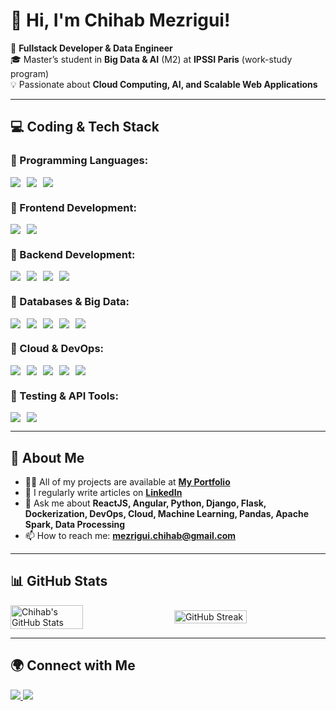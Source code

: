 # 👋 Hi, I'm Chihab Mezrigui!  


🚀 **Fullstack Developer & Data Engineer**  
🎓 Master’s student in **Big Data & AI** (M2) at **IPSSI Paris** (work-study program)  
💡 Passionate about **Cloud Computing, AI, and Scalable Web Applications**  

---

## 💻 Coding & Tech Stack  

### 🔹 Programming Languages:  
<div style="display: flex; align-items: center; gap: 10px;">
  <img src="https://img.shields.io/badge/JavaScript-F7DF1E?style=flat&logo=javascript&logoColor=black" />
  <img src="https://img.shields.io/badge/TypeScript-007ACC?style=flat&logo=typescript&logoColor=white" />
  <img src="https://img.shields.io/badge/Python-3776AB?style=flat&logo=python&logoColor=white" />
</div>  

### 🔹 Frontend Development:  
<div style="display: flex; align-items: center; gap: 10px;">
  <img src="https://img.shields.io/badge/ReactJS-61DAFB?style=flat&logo=react&logoColor=black" />
  <img src="https://img.shields.io/badge/Angular-DD0031?style=flat&logo=angular&logoColor=white" />
</div>  

### 🔹 Backend Development:  
<div style="display: flex; align-items: center; gap: 10px;">
  <img src="https://img.shields.io/badge/Node.js-339933?style=flat&logo=nodedotjs&logoColor=white" />
  <img src="https://img.shields.io/badge/Express.js-000000?style=flat&logo=express&logoColor=white" />
  <img src="https://img.shields.io/badge/Django-092E20?style=flat&logo=django&logoColor=white" />
  <img src="https://img.shields.io/badge/Flask-000000?style=flat&logo=flask&logoColor=white" />
</div>  

### 🔹 Databases & Big Data:  
<div style="display: flex; align-items: center; gap: 10px;">
  <img src="https://img.shields.io/badge/PostgreSQL-316192?style=flat&logo=postgresql&logoColor=white" />
  <img src="https://img.shields.io/badge/MongoDB-47A248?style=flat&logo=mongodb&logoColor=white" />
  <img src="https://img.shields.io/badge/MySQL-4479A1?style=flat&logo=mysql&logoColor=white" />
  <img src="https://img.shields.io/badge/Apache%20Spark-FDEE21?style=flat&logo=apachespark&logoColor=black" />
  <img src="https://img.shields.io/badge/Kafka-231F20?style=flat&logo=apachekafka&logoColor=white" />
</div>  

### 🔹 Cloud & DevOps:  
<div style="display: flex; align-items: center; gap: 10px;">
  <img src="https://img.shields.io/badge/Microsoft%20Azure-0078D4?style=flat&logo=microsoftazure&logoColor=white" />
  <img src="https://img.shields.io/badge/Docker-2496ED?style=flat&logo=docker&logoColor=white" />
  <img src="https://img.shields.io/badge/Kubernetes-326CE5?style=flat&logo=kubernetes&logoColor=white" />
  <img src="https://img.shields.io/badge/GitLab-FC6D26?style=flat&logo=gitlab&logoColor=white" />
  <img src="https://img.shields.io/badge/CI%2FCD-5C2D91?style=flat&logo=githubactions&logoColor=white" />
</div>  

### 🔹 Testing & API Tools:  
<div style="display: flex; align-items: center; gap: 10px;">
  <img src="https://img.shields.io/badge/Postman-FF6C37?style=flat&logo=postman&logoColor=white" />
  <img src="https://img.shields.io/badge/Swagger-85EA2D?style=flat&logo=swagger&logoColor=black" />
</div>  

---

## 🚀 About Me  

- 👨‍💻 All of my projects are available at **[My Portfolio](https://chihabmezrigui.netlify.app/)**  
- 📝 I regularly write articles on **[LinkedIn](https://www.linkedin.com/in/chihabmezrigui/)**  
- 💬 Ask me about **ReactJS, Angular, Python, Django, Flask, Dockerization, DevOps, Cloud, Machine Learning, Pandas, Apache Spark, Data Processing**  
- 📫 How to reach me: **mezrigui.chihab@gmail.com**
  
---

## 📊 GitHub Stats  

<div style="display: flex; align-items: center; gap: 20px;">
  <img src="https://github-readme-stats.vercel.app/api?username=chihebmezrigui1&show_icons=true&theme=radical" alt="Chihab's GitHub Stats" width="48%"/>
  <img src="https://github-readme-streak-stats.herokuapp.com/?user=chihebmezrigui1&theme=radical" alt="GitHub Streak" width="48%"/>
</div>  

---

## 🌍 Connect with Me  

<p align="left">
  <a href="https://www.linkedin.com/in/chihabmezrigui/" target="_blank">
    <img src="https://img.shields.io/badge/LinkedIn-0077B5?style=flat&logo=linkedin&logoColor=white" />
  </a>
  <a href="mailto:mezrigui.chihab@gmail.com">
    <img src="https://img.shields.io/badge/Email-D14836?style=flat&logo=gmail&logoColor=white" />
  </a>
</p>

